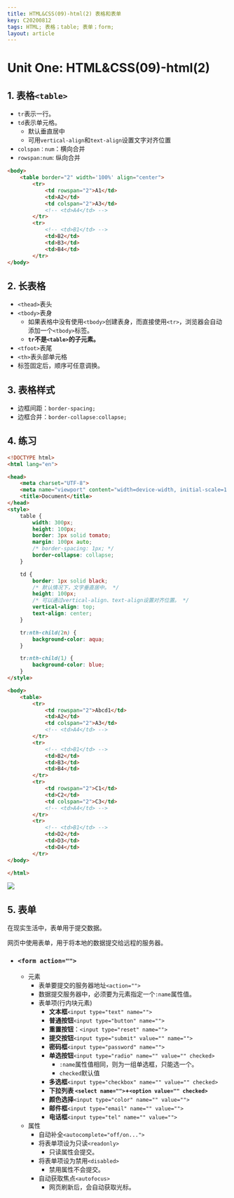 ```yaml
---
title: HTML&CSS(09)-html(2) 表格和表单
key: C20200812
tags: HTML; 表格；table; 表单；form;
layout: article
---
```


# Unit One: HTML&CSS(09)-html(2)

<!--more-->

## 1. 表格`<table>`

- `tr`表示一行。
- `td`表示单元格。
  - 默认垂直居中
  - 可用`vertical-align`和`text-align`设置文字对齐位置
- `colspan：num`：横向合并
- `rowspan:num`: 纵向合并

```html
<body>
    <table border="2" width='100%' align="center">
        <tr>
            <td rowspan="2">A1</td>
            <td>A2</td>
            <td colspan="2">A3</td>
            <!-- <td>A4</td> -->
        </tr>
        <tr>
            <!-- <td>B1</td> -->
            <td>B2</td>
            <td>B3</td>
            <td>B4</td>
        </tr>
</body>
```



## 2. 长表格

- `<thead>`表头
- `<tbody>`表身
  - 如果表格中没有使用`<tbody>`创建表身，而直接使用`<tr>`，浏览器会自动添加一个`<tbody>`标签。
  - **`tr`不是`<table>`的子元素。**
- `<tfoot>`表尾
- `<th>`表头部单元格
- 标签固定后，顺序可任意调换。



## 3. 表格样式

- 边框间距：`border-spacing;`
- 边框合并：`border-collapse:collapse;`



## 4. 练习

```html
<!DOCTYPE html>
<html lang="en">

<head>
    <meta charset="UTF-8">
    <meta name="viewport" content="width=device-width, initial-scale=1.0">
    <title>Document</title>
</head>
<style>
    table {
        width: 300px;
        height: 100px;
        border: 3px solid tomato;
        margin: 100px auto;
        /* border-spacing: 1px; */
        border-collapse: collapse;
    }

    td {
        border: 1px solid black;
        /* 默认情况下，文字垂直居中。 */
        height: 100px;
        /* 可以通过vertical-align、text-align设置对齐位置。 */
        vertical-align: top;
        text-align: center;
    }

    tr:nth-child(2n) {
        background-color: aqua;
    }

    tr:nth-child(1) {
        background-color: blue;
    }
</style>

<body>
    <table>
        <tr>
            <td rowspan="2">Abcd1</td>
            <td>A2</td>
            <td colspan="2">A3</td>
            <!-- <td>A4</td> -->
        </tr>
        <tr>
            <!-- <td>B1</td> -->
            <td>B2</td>
            <td>B3</td>
            <td>B4</td>
        </tr>
        <tr>
            <td rowspan="2">C1</td>
            <td>C2</td>
            <td colspan="2">C3</td>
            <!-- <td>A4</td> -->
        </tr>
        <tr>
            <!-- <td>B1</td> -->
            <td>D2</td>
            <td>D3</td>
            <td>D4</td>
        </tr>
</body>

</html>
```

![](https://suntarliarzn-1258316859.cos.ap-chongqing.myqcloud.com/Frontend%20Web%20Development/005/table.jpg)


## 5. 表单

在现实生活中，表单用于提交数据。

网页中使用表单，用于将本地的数据提交给远程的服务器。

- ### `<form action="">`

  - 元素
    - 表单要提交的服务器地址`<action="">`
    - 数据提交服务器中，必须要为元素指定一个`:name`属性值。
    - 表单项(行内块元素)
      - **文本框**`<input type="text" name="">`
      - **普通按钮**`<input type="button" name="">`
      - **重置按钮**：`<input type="reset" name="">`
      - **提交按钮**`<input type="submit" value="" name="">`
      - **密码框**`<input type="password" name="">`
      - **单选按钮**`<input type="radio" name="" value="" checked>`
        - `:name`属性值相同，则为一组单选框，只能选一个。
        - `checked`默认值
      - **多选框**`<input type="checkbox" name="" value="" checked>`
      - **下拉列表  `<select name="">`+`<option value="" checked>`**
      - **颜色选择**`<input type="color" name="" value="">`
      - **邮件框**`<input type="email" name="" value="">`
      - **电话框**`<input type="tel" name="" value="">`
  - 属性
    - 自动补全`<autocomplete="off/on...">`
    - 将表单项设为只读`<readonly>`
      - 只读属性会提交。
    - 将表单项设为禁用`<disabled>`
      - 禁用属性不会提交。
    - 自动获取焦点`<autofocus>`
      - 网页刷新后，会自动获取光标。


